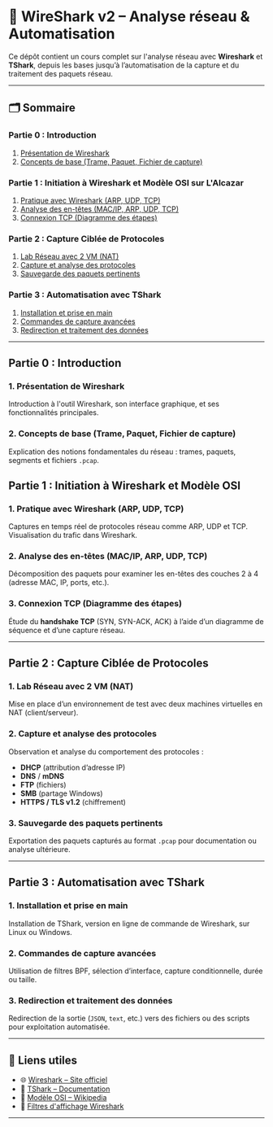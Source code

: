 # 📡 WireShark v2 – Analyse réseau & Automatisation

Ce dépôt contient un cours complet sur l'analyse réseau avec **Wireshark** et **TShark**, depuis les bases jusqu’à l’automatisation de la capture et du traitement des paquets réseau.

---

## 🗂️ Sommaire

### Partie 0 : Introduction

1. [Présentation de Wireshark](#1-présentation-de-wireshark)  
2. [Concepts de base (Trame, Paquet, Fichier de capture)](#2-concepts-de-base-trame-paquet-fichier-de-capture)  

### Partie 1 : Initiation à Wireshark et Modèle OSI sur L'Alcazar

1. [Pratique avec Wireshark (ARP, UDP, TCP)](#1-pratique-avec-wireshark-arp-udp-tcp)  
2. [Analyse des en-têtes (MAC/IP, ARP, UDP, TCP)](#2-analyse-des-en-têtes-macip-arp-udp-tcp)  
3. [Connexion TCP (Diagramme des étapes)](#3-connexion-tcp-diagramme-des-étapes)

### Partie 2 : Capture Ciblée de Protocoles
1. [Lab Réseau avec 2 VM (NAT)](#1-lab-réseau-avec-2-vm-nat)  
2. [Capture et analyse des protocoles](#2-capture-et-analyse-des-protocoles)  
3. [Sauvegarde des paquets pertinents](#3-sauvegarde-des-paquets-pertinents)

### Partie 3 : Automatisation avec TShark
1. [Installation et prise en main](#1-installation-et-prise-en-main)  
2. [Commandes de capture avancées](#2-commandes-de-capture-avancées)  
3. [Redirection et traitement des données](#3-redirection-et-traitement-des-données)

---

## Partie 0 : Introduction

### 1. Présentation de Wireshark
Introduction à l'outil Wireshark, son interface graphique, et ses fonctionnalités principales.

### 2. Concepts de base (Trame, Paquet, Fichier de capture)
Explication des notions fondamentales du réseau : trames, paquets, segments et fichiers `.pcap`.


## Partie 1 : Initiation à Wireshark et Modèle OSI

### 1. Pratique avec Wireshark (ARP, UDP, TCP)
Captures en temps réel de protocoles réseau comme ARP, UDP et TCP. Visualisation du trafic dans Wireshark.

### 2. Analyse des en-têtes (MAC/IP, ARP, UDP, TCP)
Décomposition des paquets pour examiner les en-têtes des couches 2 à 4 (adresse MAC, IP, ports, etc.).

### 3. Connexion TCP (Diagramme des étapes)
Étude du **handshake TCP** (SYN, SYN-ACK, ACK) à l’aide d’un diagramme de séquence et d’une capture réseau.

---

## Partie 2 : Capture Ciblée de Protocoles

### 1. Lab Réseau avec 2 VM (NAT)
Mise en place d’un environnement de test avec deux machines virtuelles en NAT (client/serveur).

### 2. Capture et analyse des protocoles
Observation et analyse du comportement des protocoles :
- **DHCP** (attribution d’adresse IP)
- **DNS** / **mDNS**
- **FTP** (fichiers)
- **SMB** (partage Windows)
- **HTTPS / TLS v1.2** (chiffrement)

### 3. Sauvegarde des paquets pertinents
Exportation des paquets capturés au format `.pcap` pour documentation ou analyse ultérieure.

---

## Partie 3 : Automatisation avec TShark

### 1. Installation et prise en main
Installation de TShark, version en ligne de commande de Wireshark, sur Linux ou Windows.

### 2. Commandes de capture avancées
Utilisation de filtres BPF, sélection d’interface, capture conditionnelle, durée ou taille.

### 3. Redirection et traitement des données
Redirection de la sortie (`JSON`, `text`, etc.) vers des fichiers ou des scripts pour exploitation automatisée.

---

## 🔗 Liens utiles

- 🌐 [Wireshark – Site officiel](https://www.wireshark.org/)  
- 📄 [TShark – Documentation](https://www.wireshark.org/docs/man-pages/tshark.html)  
- 📘 [Modèle OSI – Wikipedia](https://fr.wikipedia.org/wiki/Mod%C3%A8le_OSI)  
- 🧪 [Filtres d'affichage Wireshark](https://wiki.wireshark.org/DisplayFilters)

---



